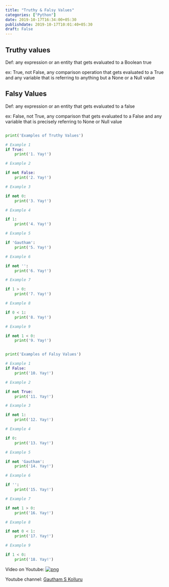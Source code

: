 ```yaml
---
title: "Truthy & Falsy Values"
categories: ["Python"]
date: 2019-10-17T16:34:00+05:30
publishdate: 2019-10-17T10:01:40+05:30
draft: False
---
```


## Truthy values

Def: any expression or an entity that gets evaluated to a Boolean true

ex: True, not False, any comparison operation that gets evaluated to a True and any variable that is referring to anything but a None or a Null value

## Falsy Values

Def: any expression or an entity that gets evaluated to a false

ex: False, not True, any comparison that gets evaluated to a False and any variable that is precisely referring to None or Null value

```python

print('Examples of Truthy Values')

# Example 1
if True:
    print('1. Yay!')

# Example 2

if not False:
    print('2. Yay!')

# Example 3

if not 0:
    print('3. Yay!')

# Example 4

if 1:
    print('4. Yay!')

# Example 5

if 'Gautham':
    print('5. Yay!')

# Example 6

if not '':
    print('6. Yay!')

# Example 7

if 1 > 0:
    print('7. Yay!')

# Example 8

if 0 < 1:
    print('8. Yay!')

# Example 9

if not 1 < 0:
    print('9. Yay!')


print('Examples of Falsy Values')

# Example 1
if False:
    print('10. Yay!')

# Example 2

if not True:
    print('11. Yay!')

# Example 3

if not 1:
    print('12. Yay!')

# Example 4

if 0:
    print('13. Yay!')

# Example 5

if not 'Gautham':
    print('14. Yay!')

# Example 6

if '':
    print('15. Yay!')

# Example 7

if not 1 > 0:
    print('16. Yay!')

# Example 8

if not 0 < 1:
    print('17. Yay!')

# Example 9

if 1 < 0:
    print('18. Yay!')

```

Video on Youtube: [![png](/img/Truthy-and-Falsy-values)](https://youtu.be/wet9W3I1OGk)

Youtube channel: [Gautham S Kolluru](https://www.youtube.com/channel/UCWeOiQJHuUvcwR8Us5iVnAA?view_as=subscriber)
